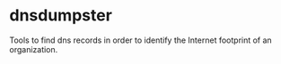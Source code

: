 # dnsdumpster
Tools to find dns records in order to identify the Internet footprint of an organization.
